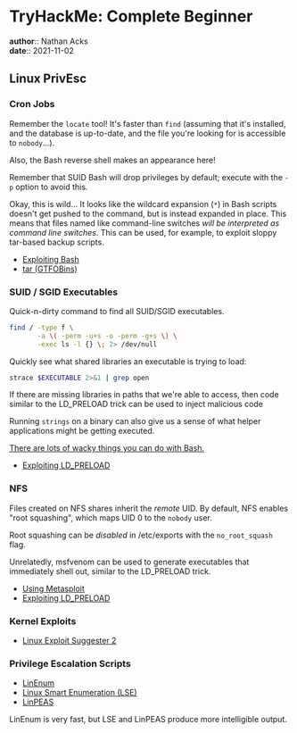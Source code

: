 # TryHackMe: Complete Beginner

**author**:: Nathan Acks  
**date**:: 2021-11-02

## Linux PrivEsc

### Cron Jobs

Remember the `locate` tool! It's faster than `find` (assuming that it's installed, and the database is up-to-date, and the file you're looking for is accessible to `nobody`...).

Also, the Bash reverse shell makes an appearance here!

Remember that SUID Bash will drop privileges by default; execute with the `-p` option to avoid this.

Okay, this is wild... It looks like the wildcard expansion (`*`) in Bash scripts doesn't get pushed to the command, but is instead expanded in place. This means that files named like command-line switches *will be interpreted as command line switches*. This can be used, for example, to exploit sloppy tar-based backup scripts.

* [Exploiting Bash](../notes/exploiting-bash.md)
* [tar (GTFOBins)](https://gtfobins.github.io/gtfobins/tar/)

### SUID / SGID Executables

Quick-n-dirty command to find all SUID/SGID executables.

```bash
find / -type f \
       -a \( -perm -u+s -o -perm -g+s \) \
       -exec ls -l {} \; 2> /dev/null
```

Quickly see what shared libraries an executable is trying to load:

```bash
strace $EXECUTABLE 2>&1 | grep open
```

If there are missing libraries in paths that we're able to access, then code similar to the LD_PRELOAD trick can be used to inject malicious code

Running `strings` on a binary can also give us a sense of what helper applications might be getting executed.

[There are lots of wacky things you can do with Bash.](../notes/exploiting-bash.md)

* [Exploiting LD_PRELOAD](../notes/exploiting-ld-preload.md)

### NFS

Files created on NFS shares inherit the *remote* UID. By default, NFS enables "root squashing", which maps UID 0 to the `nobody` user.

Root squashing can be *disabled* in /etc/exports with the `no_root_squash` flag. 

Unrelatedly, msfvenom can be used to generate executables that immediately shell out, similar to the LD_PRELOAD trick.

* [Using Metasploit](../notes/metasploit.md)
* [Exploiting LD_PRELOAD](../notes/exploiting-ld-preload.md)

### Kernel Exploits

* [Linux Exploit Suggester 2](https://github.com/jondonas/linux-exploit-suggester-2)

### Privilege Escalation Scripts

* [LinEnum](https://github.com/diego-treitos/linux-smart-enumeration)
* [Linux Smart Enumeration (LSE)](https://github.com/diego-treitos/linux-smart-enumeration)
* [LinPEAS](https://github.com/carlospolop/PEASS-ng/tree/master/linPEAS)

LinEnum is very fast, but LSE and LinPEAS produce more intelligible output.
